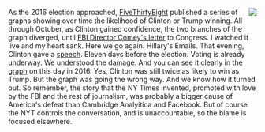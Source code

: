 <img src="http://scripting.com/images/2018/12/20/butHerEmails.png" border="0" align="right">As the 2016 election approached, <a href="https://fivethirtyeight.com/">FiveThirtyEight</a> published a series of graphs showing over time the likelihood of Clinton or Trump winning. All through October, as Clinton gained confidence, the two branches of the graph diverged, until <a href="https://en.wikipedia.org/wiki/James_Comey#/media/File:Comey_Letter.jpg">FBI Director Comey's letter</a> to Congress. I watched it live and my heart sank. Here we go again. Hillary's Emails. That evening, Clinton gave a <a href="https://www.c-span.org/video/?417629-2/hillary-clinton-calls-release-information-email-investigation">speech</a>. Eleven days before the election. Voting is already underway. We understood the damage. And you can see it clearly in <a href="http://scripting.com/images/2019/11/04/fiveThirtyEightGraph.png">the graph</a> on this day in 2016. Yes, Clinton was still twice as likely to win as Trump. But the graph was going the wrong way. And we know how it turned out. So remember, the story that the NY Times invented, promoted with love by the FBI and the rest of journalism, was probably a bigger cause of America's defeat than Cambridge Analyitica and Facebook. But of course the NYT controls the conversation, and is unaccountable, so the blame is focused elsewhere. 
